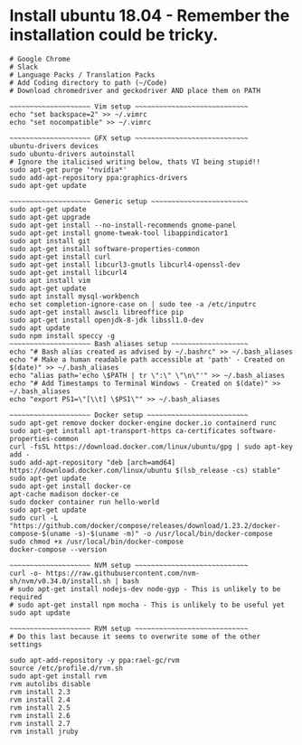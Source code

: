 # Install ubuntu 18.04 - Remember the installation could be tricky.

~~~~~~~~~~~~~~~~~~~~ Manual setup ~~~~~~~~~~~~~~~~~~~~~~~~~
# Google Chrome
# Slack
# Language Packs / Translation Packs
# Add Coding directory to path (~/Code)
# Download chromedriver and geckodriver AND place them on PATH

~~~~~~~~~~~~~~~~~~~~ Vim setup ~~~~~~~~~~~~~~~~~~~~~~~~~~~~
echo "set backspace=2" >> ~/.vimrc
echo "set nocompatible" >> ~/.vimrc

~~~~~~~~~~~~~~~~~~~~ GFX setup ~~~~~~~~~~~~~~~~~~~~~~~~~~~~
ubuntu-drivers devices
sudo ubuntu-drivers autoinstall
# Ignore the italicised writing below, thats VI being stupid!!
sudo apt-get purge '*nvidia*'
sudo add-apt-repository ppa:graphics-drivers
sudo apt-get update

~~~~~~~~~~~~~~~~~~~~ Generic setup ~~~~~~~~~~~~~~~~~~~~~~~~
sudo apt-get update
sudo apt-get upgrade
sudo apt-get install --no-install-recommends gnome-panel
sudo apt-get install gnome-tweak-tool libappindicator1
sudo apt install git
sudo apt-get install software-properties-common
sudo apt-get install curl
sudo apt-get install libcurl3-gnutls libcurl4-openssl-dev
sudo apt-get install libcurl4
sudo apt install vim
sudo apt-get update
sudo apt install mysql-workbench
echo set completion-ignore-case on | sudo tee -a /etc/inputrc
sudo apt-get install awscli libreoffice pip
sudo apt-get install openjdk-8-jdk libssl1.0-dev
sudo apt update
sudo npm install speccy -g
~~~~~~~~~~~~~~~~~~~~ Bash aliases setup ~~~~~~~~~~~~~~~~~~~
echo "# Bash alias created as advised by ~/.bashrc" >> ~/.bash_aliases
echo "# Make a human readable path accessible at 'path' - Created on $(date)" >> ~/.bash_aliases
echo "alias path='echo \$PATH | tr \":\" \"\n\"'" >> ~/.bash_aliases
echo "# Add Timestamps to Terminal Windows - Created on $(date)" >> ~/.bash_aliases
echo "export PS1=\"[\\t] \$PS1\"" >> ~/.bash_aliases

~~~~~~~~~~~~~~~~~~~~ Docker setup ~~~~~~~~~~~~~~~~~~~~~~~~~
sudo apt-get remove docker docker-engine docker.io containerd runc
sudo apt-get install apt-transport-https ca-certificates software-properties-common
curl -fsSL https://download.docker.com/linux/ubuntu/gpg | sudo apt-key add -
sudo add-apt-repository "deb [arch=amd64] https://download.docker.com/linux/ubuntu $(lsb_release -cs) stable"
sudo apt-get update
sudo apt-get install docker-ce
apt-cache madison docker-ce
sudo docker container run hello-world
sudo apt-get update
sudo curl -L "https://github.com/docker/compose/releases/download/1.23.2/docker-compose-$(uname -s)-$(uname -m)" -o /usr/local/bin/docker-compose
sudo chmod +x /usr/local/bin/docker-compose
docker-compose --version

~~~~~~~~~~~~~~~~~~~~ NVM setup ~~~~~~~~~~~~~~~~~~~~~~~~~~~~
curl -o- https://raw.githubusercontent.com/nvm-sh/nvm/v0.34.0/install.sh | bash
# sudo apt-get install nodejs-dev node-gyp - This is unlikely to be required
# sudo apt-get install npm mocha - This is unlikely to be useful yet
sudo apt update

~~~~~~~~~~~~~~~~~~~~ RVM setup ~~~~~~~~~~~~~~~~~~~~~~~~~~~~
# Do this last because it seems to overwrite some of the other settings

sudo apt-add-repository -y ppa:rael-gc/rvm
source /etc/profile.d/rvm.sh
sudo apt-get install rvm
rvm autolibs disable
rvm install 2.3
rvm install 2.4
rvm install 2.5
rvm install 2.6
rvm install 2.7
rvm install jruby

